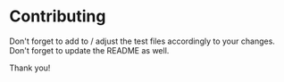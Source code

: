 Contributing
============

Don't forget to add to / adjust the test files accordingly to your changes.
Don't forget to update the README as well.

Thank you!
